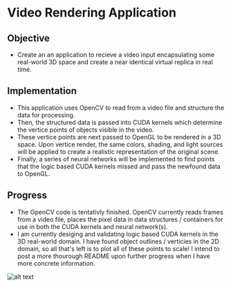 # Video Rendering Application
## Objective 
- Create an an application to recieve a video input encapsulating some real-world 3D space and create a near identical virtual replica in real time.
## Implementation
- This application uses OpenCV to read from a video file and structure the data for processing.
- Then, the structured data is passed into CUDA kernels which determine the vertice points of objects visible in the video.
- These vertice points are next passed to OpenGL to be rendered in a 3D space. Upon vertice render, the same colors, shading, and light sources will be applied to create a realistic representation of the original scene.
- Finally, a series of neural networks will be implemented to find points that the logic based CUDA kernels missed and pass the newfound data to OpenGL. 
## Progress
- The OpenCV code is tentativly finished. OpenCV currently reads frames from a video file, places the pixel data in data structures / containers for use in both the CUDA kernels and neural network(s).
- I am currently desiging and validating logic based CUDA kernels in the 3D real-world domain. I have found object outlines / verticies in the 2D domain, so all that's left is to plot all of these points to scale! I intend to post a more thourough README upon further progress when I have more concrete information.

![alt text](https://github.com/ThomasHODonnell/Video-Rendering-Application/tree/master/Images/8.3.24.png)
